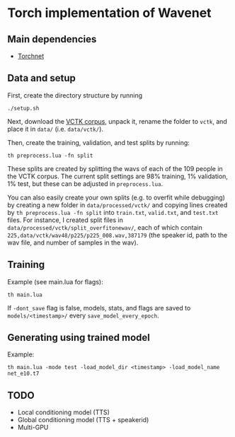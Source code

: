 # Torch implementation of Wavenet

## Main dependencies
- [Torchnet](https://github.com/torchnet/torchnet)

## Data and setup
First, create the directory structure by running
```
./setup.sh
```

Next, download the [VCTK corpus](http://homepages.inf.ed.ac.uk/jyamagis/release/VCTK-Corpus.tar.gz), unpack it, rename the folder to `vctk`, and place it in `data/` (i.e. `data/vctk/`). 

Then, create the training, validation, and test splits by running:
```
th preprocess.lua -fn split
```

These splits are created by splitting the wavs of each of the 109 people in the VCTK corpus. The current split settings are 98% training, 1% validation, 1% test, but these can be adjusted in `preprocess.lua`.

You can also easily create your own splits (e.g. to overfit while debugging) by creating a new folder in `data/processed/vctk/` and copying lines created by `th preprocess.lua -fn split` into `train.txt`, `valid.txt`, and `test.txt` files. For instance, I created split files in `data/processed/vctk/split_overfitonewav/`, each of which contain `225,data/vctk/wav48/p225/p225_008.wav,387179` (the speaker id, path to the wav file, and number of samples in the wav).

## Training
Example (see main.lua for flags):
```
th main.lua
```
If `-dont_save` flag is false, models, stats, and flags are saved to `models/<timestamp>/` every `save_model_every_epoch`.

## Generating using trained model
Example:
```
th main.lua -mode test -load_model_dir <timestamp> -load_model_name net_e10.t7
```

## TODO
- Local conditioning model (TTS)
- Global conditioning model (TTS + speakerid)
- Multi-GPU